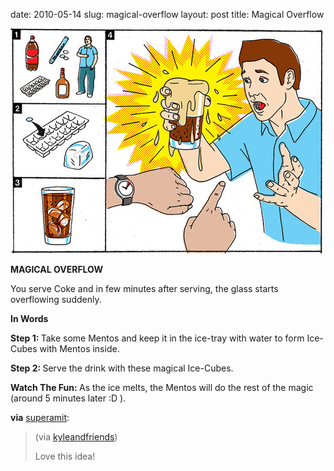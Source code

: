 date: 2010-05-14
slug: magical-overflow
layout: post
title: Magical Overflow


<img src="/static/tumblr_files/tumblr_l1tyhrEIW71qae5rmo1_500.jpg"/><br/><p><strong>MAGICAL OVERFLOW</strong></p>

<p>You serve Coke and in few minutes after serving, the glass starts overflowing suddenly.</p>

<p><strong>In Words</strong></p>

<p><strong>Step 1: </strong>Take some Mentos and keep it in the ice-tray with water to form Ice-Cubes with Mentos inside.</p>

<p><strong>Step 2: </strong>Serve the drink with these magical Ice-Cubes.</p>

<p><strong>Watch The Fun: </strong>As the ice melts, the Mentos will do the rest of the magic (around 5 minutes later :D ).</p>

<p><strong>via</strong> <a href="http://superamit.tumblr.com/post/596038053/via-kyleandfriends-love-this-idea" target="_blank">superamit</a>:</p>

<blockquote>

<p>(via <a href="http://kyleandfriends.tumblr.com/" target="_blank">kyleandfriends</a>)</p>

<p>Love this idea!</p>

</blockquote>
